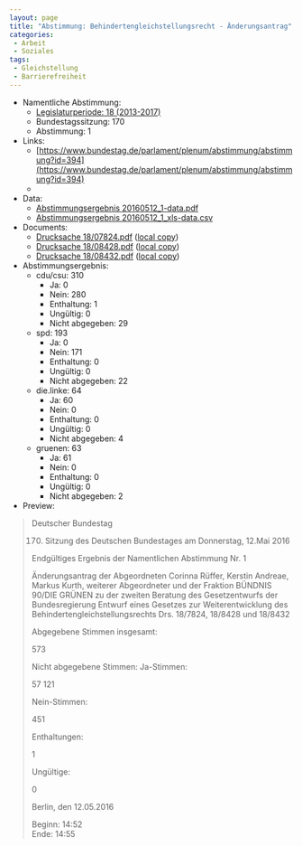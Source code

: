 ```yaml
---
layout: page
title: "Abstimmung: Behindertengleichstellungsrecht - Änderungsantrag"
categories:
 - Arbeit
 - Soziales
tags:
 - Gleichstellung
 - Barrierefreiheit
---
```


* Namentliche Abstimmung:
    * [Legislaturperiode: 18 (2013-2017)](https://de.wikipedia.org/wiki/18._Deutscher_Bundestag)
    * Bundestagssitzung: 170
    * Abstimmung: 1
* Links: 
    * [https://www.bundestag.de/parlament/plenum/abstimmung/abstimmung?id=394](https://www.bundestag.de/parlament/plenum/abstimmung/abstimmung?id=394)
    * 
* Data: 
    * [Abstimmungsergebnis 20160512_1-data.pdf](/res/abstimmungsliste/20160512_1-data.pdf)
    * [Abstimmungsergebnis 20160512_1_xls-data.csv](/res/abstimmungsliste/analyses/20160512_1_xls-data.csv)
* Documents: 
    * [Drucksache 18/07824.pdf](http://dip21.bundestag.de/dip21/btd/18/078/1807824.pdf) ([local copy](/res/abstimmungsdaten/018-170-01/1807824.pdf))
    * [Drucksache 18/08428.pdf](http://dip21.bundestag.de/dip21/btd/18/084/1808428.pdf) ([local copy](/res/abstimmungsdaten/018-170-01/1808428.pdf))
    * [Drucksache 18/08432.pdf](http://dip21.bundestag.de/dip21/btd/18/084/1808432.pdf) ([local copy](/res/abstimmungsdaten/018-170-01/1808432.pdf))
* Abstimmungsergebnis:
    * cdu/csu: 310
        * Ja: 0
        * Nein: 280
        * Enthaltung: 1
        * Ungültig: 0
        * Nicht abgegeben: 29
    * spd: 193
        * Ja: 0
        * Nein: 171
        * Enthaltung: 0
        * Ungültig: 0
        * Nicht abgegeben: 22
    * die.linke: 64
        * Ja: 60
        * Nein: 0
        * Enthaltung: 0
        * Ungültig: 0
        * Nicht abgegeben: 4
    * gruenen: 63
        * Ja: 61
        * Nein: 0
        * Enthaltung: 0
        * Ungültig: 0
        * Nicht abgegeben: 2
* Preview: 
> Deutscher Bundestag
> 
> 170. Sitzung des Deutschen Bundestages
> am Donnerstag, 12.Mai 2016
> 
> Endgültiges Ergebnis der Namentlichen Abstimmung Nr. 1
> 
> Änderungsantrag der Abgeordneten Corinna Rüffer, Kerstin Andreae, Markus Kurth,
> weiterer Abgeordneter und der Fraktion BÜNDNIS 90/DIE GRÜNEN
> zu der zweiten Beratung des Gesetzentwurfs der Bundesregierung
> Entwurf eines Gesetzes zur Weiterentwicklung des Behindertengleichstellungsrechts
> Drs. 18/7824, 18/8428 und 18/8432
> 
> Abgegebene Stimmen insgesamt:
> 
> 573
> 
> Nicht abgegebene Stimmen:
> Ja-Stimmen:
> 
> 57
> 121
> 
> Nein-Stimmen:
> 
> 451
> 
> Enthaltungen:
> 
> 1
> 
> Ungültige:
> 
> 0
> 
> Berlin, den 12.05.2016
> 
> Beginn: 14:52  
> Ende: 14:55

